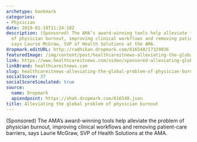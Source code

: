 ```yaml
---
archetype: bookmark
categories:
- Physician
date: 2019-01-18T11:24:18Z
description: (Sponsored) The AMA’s award-winning tools help alleviate the problem
  of physician burnout, improving clinical workflows and removing patient-care barriers,
  says Laurie McGraw, SVP of Health Solutions at the AMA.
dropmark.editURL: http://radhikan.dropmark.com/616548/17329036
featuredImage: /img/content/post/healthcareitnews-alleviating-the-global-problem-of-physician-burnout.JPG
link: https://www.healthcareitnews.com/video/sponsored-alleviating-global-problem-physician-burnout
linkBrand: healthcareitnews.com
slug: healthcareitnews-alleviating-the-global-problem-of-physician-burnout
socialScore: 37
socialScoreSimulated: true
source:
  name: Dropmark
  apiendpoint: https://shah.dropmark.com/616548.json
title: Alleviating the global problem of physician burnout
---
```

(Sponsored) The AMA’s award-winning tools help alleviate the problem of physician burnout, improving clinical workflows and removing patient-care barriers, says Laurie McGraw, SVP of Health Solutions at the AMA.

